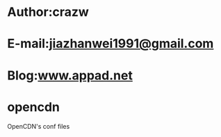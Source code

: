 # Author:crazw
# E-mail:jiazhanwei1991@gmail.com
# Blog:www.appad.net


opencdn
=======

OpenCDN's conf files
